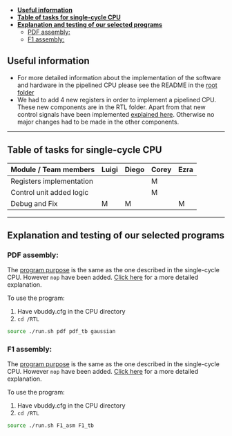- [**Useful information**](#useful-information)
- [**Table of tasks for single-cycle CPU**](#table-of-tasks-for-single-cycle-cpu)
- [**Explanation and testing of our selected programs**](#explanation-and-testing-of-our-selected-programs)
  - [PDF assembly:](#pdf-assembly)
  - [F1 assembly:](#f1-assembly)

## **Useful information**

* For more detailed information about the implementation of the software and hardware in the pipelined CPU please see the README in the [root folder](https://github.com/EIE2-IAC-Labs/iac-riscv-cw-5/tree/pipeline#implementation)
* We had to add 4 new registers in order to implement a pipelined CPU. These new components are in the RTL folder. Apart from that new control signals have been implemented [explained here](https://github.com/EIE2-IAC-Labs/iac-riscv-cw-5/tree/pipeline#addition-of-control-signals--logic). Otherwise no major changes had to be made in the other components. 
---
## **Table of tasks for single-cycle CPU**


| Module / Team members    	| Luigi 	| Diego 	| Corey 	| Ezra 	|
|--------------------------	|-------	|-------	|-------	|------	|
| Registers implementation 	|       	|       	| M     	|      	|
| Control unit added logic 	|       	|       	| M     	|      	|
| Debug and Fix            	| M     	| M     	|       	| M    	|

---
## **Explanation and testing of our selected programs**

### PDF assembly: 
The [program purpose](https://github.com/EIE2-IAC-Labs/iac-riscv-cw-5/tree/develop#explanation-and-testing-of-our-selected-programs)  is the same as the one described in the single-cycle CPU. However `nop` have been added. [Click here](https://github.com/EIE2-IAC-Labs/iac-riscv-cw-5/tree/pipeline#software-design) for a more detailed explanation. 

To use the program: 
1. Have vbuddy.cfg in the CPU directory 
2. `cd /RTL` 
```bash 
source ./run.sh pdf pdf_tb gaussian

```

### F1 assembly: 
The [program purpose](https://github.com/EZePiZy/RISC-V-CPU/tree/develop#f1-assembly-basic) is the same as the one described in the single-cycle CPU. However `nop` have been added. [Click here](https://github.com/EIE2-IAC-Labs/iac-riscv-cw-5/tree/pipeline#software-design) for a more detailed explanation. 

To use the program:
1. Have vbuddy.cfg in the CPU directory 
2. `cd /RTL` 
```bash 
source ./run.sh F1_asm F1_tb

```
